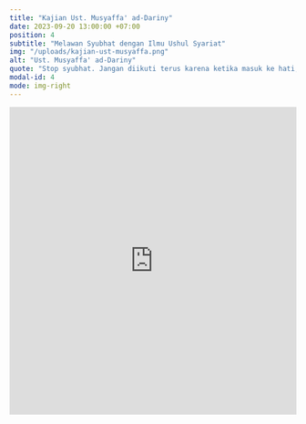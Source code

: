 ```yaml
---
title: "Kajian Ust. Musyaffa' ad-Dariny"
date: 2023-09-20 13:00:00 +07:00
position: 4
subtitle: "Melawan Syubhat dengan Ilmu Ushul Syariat"
img: "/uploads/kajian-ust-musyaffa.png"
alt: "Ust. Musyaffa' ad-Dariny"
quote: "Stop syubhat. Jangan diikuti terus karena ketika masuk ke hati, pikiran kita akan terus memprosesnya. Kalau kita terus ikuti, lama-lama kita semakin jauh dari kebenaran. Datang sedikit-sedikit, kemudian akan terus menguat dan kita terbawa. Makanya dari awal syubhat jangan diikuti; dan berhentilah."
modal-id: 4
mode: img-right
---
```

<iframe width="100%" height="540" src="https://www.youtube.com/embed/czWywjRpUrU?si=AWIcCApd-1axmpx7" title="YouTube video player" frameborder="0" allow="accelerometer; autoplay; clipboard-write; encrypted-media; gyroscope; picture-in-picture; web-share" allowfullscreen></iframe>